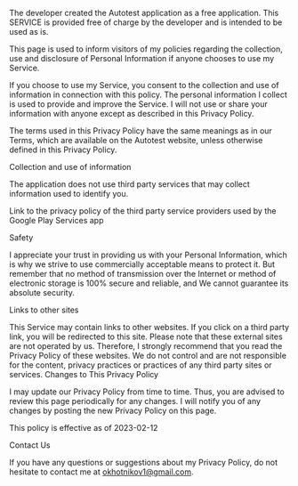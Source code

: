 The developer created the Autotest application as a free application. This SERVICE is provided free of charge by the developer and is intended to be used as is.

This page is used to inform visitors of my policies regarding the collection, use and disclosure of Personal Information if anyone chooses to use my Service.

If you choose to use my Service, you consent to the collection and use of information in connection with this policy. The personal information I collect is used to provide and improve the Service. I will not use or share your information with anyone except as described in this Privacy Policy.

The terms used in this Privacy Policy have the same meanings as in our Terms, which are available on the Autotest website, unless otherwise defined in this Privacy Policy.

Collection and use of information

The application does not use third party services that may collect information used to identify you.

Link to the privacy policy of the third party service providers used by the Google Play Services app

Safety

I appreciate your trust in providing us with your Personal Information, which is why we strive to use commercially acceptable means to protect it. But remember that no method of transmission over the Internet or method of electronic storage is 100% secure and reliable, and We cannot guarantee its absolute security.

Links to other sites

This Service may contain links to other websites. If you click on a third party link, you will be redirected to this site. Please note that these external sites are not operated by us. Therefore, I strongly recommend that you read the Privacy Policy of these websites. We do not control and are not responsible for the content, privacy practices or practices of any third party sites or services.
Changes to This Privacy Policy

I may update our Privacy Policy from time to time. Thus, you are advised to review this page periodically for any changes. I will notify you of any changes by posting the new Privacy Policy on this page.

This policy is effective as of 2023-02-12

Contact Us

If you have any questions or suggestions about my Privacy Policy, do not hesitate to contact me at okhotnikov1@gmail.com.
